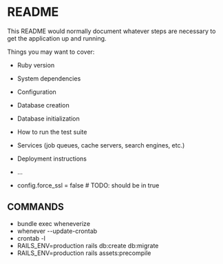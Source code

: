 # README

This README would normally document whatever steps are necessary to get the
application up and running.

Things you may want to cover:

- Ruby version

- System dependencies

- Configuration

- Database creation

- Database initialization

- How to run the test suite

- Services (job queues, cache servers, search engines, etc.)

- Deployment instructions

- ...

- config.force_ssl = false # TODO: should be in true

## COMMANDS

- bundle exec wheneverize
- whenever --update-crontab
- crontab -l
- RAILS_ENV=production rails db:create db:migrate
- RAILS_ENV=production rails assets:precompile
